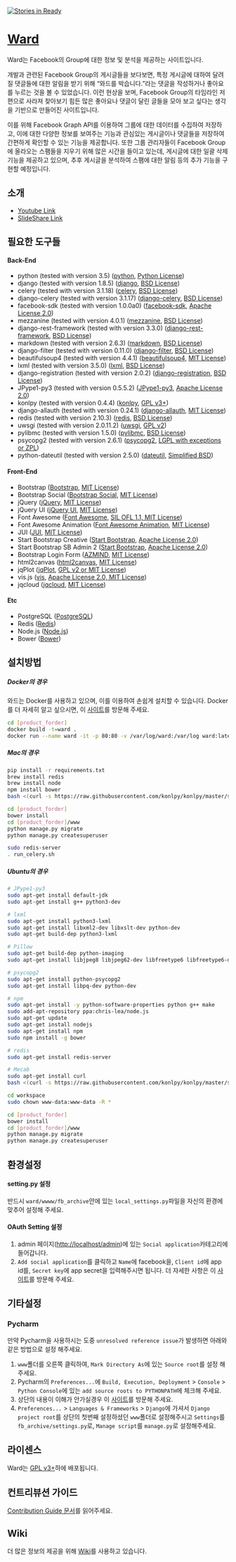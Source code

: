 [![Stories in Ready](https://badge.waffle.io/egaoneko/ward.png?label=ready&title=Ready)](https://waffle.io/egaoneko/ward)

# [Ward](http://pjwards.com)
Ward는 Facebook의 Group에 대한 정보 및 분석을 제공하는 사이트입니다.

개발과 관련된 Facebook Group의 게시글들을 보다보면, 특정 게시글에 대하여 달려질 댓글들에 대한 알림을 받기 위해 “와드를 박습니다.”라는
댓글을 작성하거나 좋아요를 누르는 것을 볼 수 있었습니다. 이런 현상을 보며, Facebook Group의 타임라인 저편으로 사라져 찾아보기 힘든
많은 좋아요나 댓글이 달린 글들을 모아 보고 싶다는 생각을 기반으로 만들어진 사이트입니다.

이를 위해 Facebook Graph API를 이용하여 그룹에 대한 데이터를 수집하여 저장하고, 이에 대한 다양한 정보를 보여주는 기능과
관심있는 게시글이나 댓글들을 저장하여 간편하게 확인할 수 있는 기능을 제공합니다.
또한 그룹 관리자들이 Facebook Group에 올라오는 스팸들을 지우기 위해 많은 시간을 들이고 있는데, 게시글에 대한 일괄 삭제 기능을 제공하고 있으며,
추후 게시글을 분석하여 스팸에 대한 알림 등의 추가 기능을 구현할 예정입니다.


## 소개

* [Youtube Link](https://www.youtube.com/watch?v=FiSkuwiYakw)
* [SlideShare Link](http://www.slideshare.net/DonghyunSeo3/ward-59752661)


## 필요한 도구들

#### Back-End

* python (tested with version 3.5) ([python](https://www.python.org), [Python License](./NOTICE/LICENSE.python))
* django (tested with version 1.8.5) ([django](https://www.djangoproject.com), [BSD License](./NOTICE/LICENSE.django))
* celery (tested with version 3.1.18) ([celery](http://www.celeryproject.org), [BSD License](./NOTICE/LICENSE.celery))
* django-celery (tested with version 3.1.17) ([django-celery](https://pypi.python.org/pypi/django-celery), [BSD License](./NOTICE/LICENSE.django-celery))
* facebook-sdk (tested with version 1.0.0a0) ([facebook-sdk](https://github.com/pythonforfacebook/facebook-sdk), [Apache License 2.0](./NOTICE/LICENSE.facebook-sdk))
* mezzanine (tested with version 4.0.1) ([mezzanine](http://mezzanine.jupo.org), [BSD License](./NOTICE/LICENSE.mezzanine))
* django-rest-framework (tested with version 3.3.0) ([django-rest-framework](http://www.django-rest-framework.org), [BSD License](./NOTICE/LICENSE.django-rest-framework))
* markdown (tested with version 2.6.3) ([markdown](https://pypi.python.org/pypi/Markdown), [BSD License](./NOTICE/LICENSE.markdown))
* django-filter (tested with version 0.11.0) ([django-filter](https://github.com/alex/django-filter), [BSD License](./NOTICE/LICENSE.django-filter))
* beautifulsoup4 (tested with version 4.4.1) ([beautifulsoup4](http://www.crummy.com/software/BeautifulSoup/), [MIT License](./NOTICE/LICENSE.beautifulsoup4))
* lxml (tested with version 3.5.0) ([lxml](http://lxml.de), [BSD License](./NOTICE/LICENSE.lxml))
* django-registration (tested with version 2.0.2) ([django-registration](https://github.com/macropin/django-registration), [BSD License](./NOTICE/LICENSE.django-registration))
* JPype1-py3 (tested with version 0.5.5.2) ([JPype1-py3](https://pypi.python.org/pypi/JPype1-py3), [Apache License 2.0](./NOTICE/LICENSE.jpype1-py3))
* konlpy (tested with version 0.4.4) ([konlpy](http://konlpy.org/ko/v0.4.3/), [GPL v3+](./NOTICE/LICENSE.konlpy))
* django-allauth (tested with version 0.24.1) ([django-allauth](https://github.com/pennersr/django-allauth), [MIT License](./NOTICE/LICENSE.django-allauth))
* redis (tested with version 2.10.3) ([redis](http://redis.io), [BSD License](./NOTICE/LICENSE.redis))
* uwsgi (tested with version 2.0.11.2) ([uwsgi](https://github.com/unbit/uwsgi), [GPL v2](./NOTICE/LICENSE.uwsgi))
* pylibmc (tested with version 1.5.0) ([pylibmc](https://pypi.python.org/pypi/pylibmc), [BSD License](./NOTICE/LICENSE.pylibmc))
* psycopg2 (tested with version 2.6.1) ([psycopg2](http://initd.org/psycopg/), [LGPL with exceptions or ZPL](./NOTICE/LICENSE.psycopg2))
* python-dateutil (tested with version 2.5.0) ([dateutil](https://dateutil.readthedocs.org/en/latest/), [Simplified BSD](./NOTICE/LICENSE.dateutil))

#### Front-End

* Bootstrap ([Bootstrap](http://getbootstrap.com), [MIT License](./NOTICE/LICENSE.bootstrap))
* Bootstrap Social ([Bootstrap Social](http://lipis.github.io/bootstrap-social/), [MIT License](./NOTICE/LICENSE.bootstrap-social))
* jQuery ([jQuery](https://jquery.com), [MIT License](./NOTICE/LICENSE.jquery))
* jQuery UI ([jQuery UI](https://jqueryui.com), [MIT License](./NOTICE/LICENSE.jquery-ui))
* Font Awesome ([Font Awesome](https://fortawesome.github.io/Font-Awesome/), [SIL OFL 1.1, MIT License](./NOTICE/LICENSE.fontawesome))
* Font Awesome Animation ([Font Awesome Animation](https://github.com/l-lin/font-awesome-animation), [MIT License](./NOTICE/LICENSE.fontawesome-animation))
* JUI ([JUI](http://jui.io/ko/index.php), [MIT License](./NOTICE/LICENSE.jui))
* Start Bootstrap Creative ([Start Bootstrap](http://www.startbootstrap.com), [Apache License 2.0](./NOTICE/LICENSE.startbootstrap))
* Start Bootstrap SB Admin 2 ([Start Bootstrap](http://www.startbootstrap.com), [Apache License 2.0](./NOTICE/LICENSE.startbootstrap))
* Bootstrap Login Form ([AZMIND](http://azmind.com/2015/04/19/bootstrap-login-forms/), [MIT License](./NOTICE/LICENSE.azmind))
* html2canvas ([html2canvas](https://html2canvas.hertzen.com), [MIT License](./NOTICE/LICENSE.html2canvas))
* jqPlot ([jqPlot](http://www.jqplot.com), [GPL v2 or MIT License](./NOTICE/LICENSE.jqplot))
* vis.js ([vis](http://visjs.org/#), [Apache License 2.0, MIT License](./NOTICE/LICENSE.vis))
* jqcloud ([jqcloud](http://mistic100.github.io/jQCloud/index.html), [MIT License](./NOTICE/LICENSE.jqcloud))

#### Etc

* PostgreSQL ([PostgreSQL](http://www.postgresql.org))
* Redis ([Redis](http://www.redis.io))
* Node.js ([Node.js](https://nodejs.org/en/))
* Bower ([Bower](http://bower.io))


## 설치방법

##### Docker의 경우

와드는 Docker를 사용하고 있으며, 이를 이용하여 손쉽게 설치할 수 있습니다.
Docker를 더 자세히 알고 싶으시면, 이 [사이트](https://docs.docker.com)를 방문해 주세요.

```bash
cd [product_forder]
docker build -t=ward .
docker run --name ward -it -p 80:80 -v /var/log/ward:/var/log ward:latest
```


##### Mac의 경우

```bash
pip install -r requirements.txt
brew install redis
brew install node
npm install bower
bash <(curl -s https://raw.githubusercontent.com/konlpy/konlpy/master/scripts/mecab.sh)

cd [product_forder]
bower install
cd [product_forder]/www
python manage.py migrate
python manage.py createsuperuser

sudo redis-server
. run_celery.sh
```


##### Ubuntu의 경우

```bash
# JPype1-py3
sudo apt-get install default-jdk
sudo apt-get install g++ python3-dev

# lxml
sudo apt-get install python3-lxml
sudo apt-get install libxml2-dev libxslt-dev python-dev
sudo apt-get build-dep python3-lxml

# Pillow
sudo apt-get build-dep python-imaging
sudo apt-get install libjpeg8 libjpeg62-dev libfreetype6 libfreetype6-dev

# psycopg2
sudo apt-get install python-psycopg2
sudo apt-get install libpq-dev python-dev

# npm
sudo apt-get install -y python-software-properties python g++ make
sudo add-apt-repository ppa:chris-lea/node.js
sudo apt-get update
sudo apt-get install nodejs
sudo apt-get install npm
sudo npm install -g bower

# redis
sudo apt-get install redis-server

# Mecab
sudo apt-get install curl
bash <(curl -s https://raw.githubusercontent.com/konlpy/konlpy/master/scripts/mecab.sh)

cd workspace
sudo chown www-data:www-data -R *

cd [product_forder]
bower install
cd [product_forder]/www
python manage.py migrate
python manage.py createsuperuser

```

## 환경설정


#### setting.py 설정

반드시 `ward/wwww/fb_archive`안에 있는 `local_settings.py`파일을 자신의 환경에 맞추어 설정해 주세요.


#### OAuth Setting 설정

1. admin 페이지([http://localhost/admin](http://localhost/admin))에 있는 `Social application`카테고리에 들어갑니다.
2. `Add social application`를 클릭하고 `Name`에 facebook을, `Client id`에 app id를, `Secret key`에 app secret을 입력해주시면 됩니다.
더 자세한 사항은 이 [사이트](https://godjango.com/65-starting-with-django-allauth/)를 방문해 주세요.


## 기타설정

### Pycharm

만약 Pycharm을 사용하시는 도중 `unresolved reference issue`가 발생하면 아래와 같은 방법으로 설정 해주세요.

1. `www`폴더를 오른쪽 클릭하여, `Mark Directory As`에 있는 `Source root`를 설정 해주세요.
2. Pycharm의 `Preferences...`에 `Build, Execution, Deployment` > `Console` > `Python Console`에 있는
`add source roots to PYTHONPATH`에 체크해 주세요.
3. 상단의 내용이 이해가 안가실경우 이 [사이트](http://stackoverflow.com/questions/21236824/unresolved-reference-issue-in-pycharm)를 방문해 주세요.
4. `Preferences...` > `Languages & Frameworks` > `Django`에 가셔서 `Django project root`를 상단의 첫번째 설정하셨던 `www`폴더로 설정해주시고
`Settings`를 `fb_archive/settings.py`로, `Manage script`를 `manage.py`로 설정해주세요.


## 라이센스
Ward는 [GPL v3+](./LICENSE)하에 배포됩니다.


## 컨트리뷰션 가이드
[Contribution Guide 문서](./CONTRIBUTING.md)를 읽어주세요.


## Wiki
더 많은 정보의 제공을 위해 [Wiki](https://github.com/egaoneko/ward/wiki)를 사용하고 있습니다.
